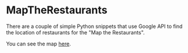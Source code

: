 # MapTheRestaurants
There are a couple of simple Python snippets that use Google API to find the location of restaurants for the "Map the Restaurants".

You can see the map <a href="https://paulyeung.carto.com/builder/bdb6469d-4eb4-4750-8310-620736227cdc/embed">here</a>.



